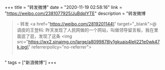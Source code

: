 +++
title = "转发微博"
date = "2020-11-19 02:58:16"
link = "https://weibo.com/2381077925/JuBdplYTE"
description = "转发微博<br><blockquote> - 转发 <a href=\"https://weibo.com/2819201144\" target=\"_blank\">@调皮的王登科</a>: 昨天发现了人民网做的一个网站，叫做领导留言板，我在里面逛了逛，发现了这条 <img src=\"https://wx2.sinaimg.cn/large/a8099878ly1gkuais4lelj221e0wk47k.jpg\" referrerpolicy=\"no-referrer\"><br><br></blockquote>"
tags = ["新浪微博"]
+++
